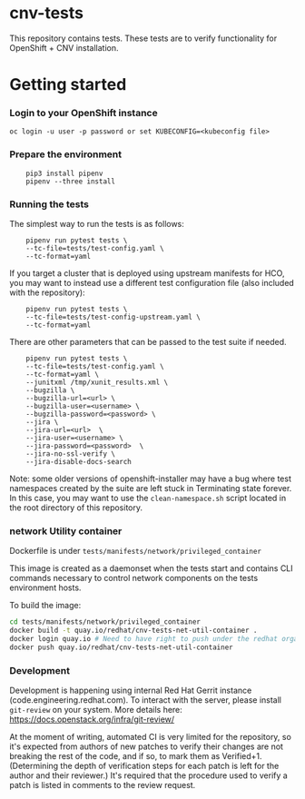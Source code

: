 # cnv-tests
This repository contains tests. These tests are to verify functionality for OpenShift + CNV installation.

# Getting started
### Login to your OpenShift instance
```
oc login -u user -p password or set KUBECONFIG=<kubeconfig file> 
```
### Prepare the environment
```
    pip3 install pipenv
    pipenv --three install
```
### Running the tests

The simplest way to run the tests is as follows:
```
    pipenv run pytest tests \
    --tc-file=tests/test-config.yaml \
    --tc-format=yaml
```

If you target a cluster that is deployed using upstream manifests for HCO, you
may want to instead use a different test configuration file (also included with
the repository):
```
    pipenv run pytest tests \
    --tc-file=tests/test-config-upstream.yaml \
    --tc-format=yaml
```

There are other parameters that can be passed to the test suite if needed.

```
    pipenv run pytest tests \
    --tc-file=tests/test-config.yaml \
    --tc-format=yaml \
    --junitxml /tmp/xunit_results.xml \
    --bugzilla \
    --bugzilla-url=<url> \
    --bugzilla-user=<username> \
    --bugzilla-password=<password> \
    --jira \
    --jira-url=<url>  \
    --jira-user=<username> \
    --jira-password=<password>  \
    --jira-no-ssl-verify \
    --jira-disable-docs-search
```

Note: some older versions of openshift-installer may have a bug where test
namespaces created by the suite are left stuck in Terminating state forever. In
this case, you may want to use the `clean-namespace.sh` script located in the
root directory of this repository.

### network Utility container

Dockerfile is under `tests/manifests/network/privileged_container`

This image is created as a daemonset when the tests start and contains CLI commands
necessary to control network components on the tests environment hosts.

To build the image:
```bash
cd tests/manifests/network/privileged_container
docker build -t quay.io/redhat/cnv-tests-net-util-container .
docker login quay.io # Need to have right to push under the redhat organization
docker push quay.io/redhat/cnv-tests-net-util-container
```

### Development

Development is happening using internal Red Hat Gerrit instance
(code.engineering.redhat.com). To interact with the server, please install
`git-review` on your system. More details here:
https://docs.openstack.org/infra/git-review/

At the moment of writing, automated CI is very limited for the repository, so
it's expected from authors of new patches to verify their changes are not
breaking the rest of the code, and if so, to mark them as Verified+1.
(Determining the depth of verification steps for each patch is left for the
author and their reviewer.) It's required that the procedure used to verify a
patch is listed in comments to the review request.
